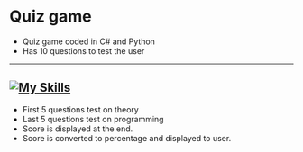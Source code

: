 # Quiz game
- Quiz game coded in C# and Python  
- Has 10 questions to test the user
---
## [![My Skills](https://skills.thijs.gg/icons?i=python,cs,html,css,js)](https://skills.thijs.gg)
- First 5 questions test on theory 
- Last 5 questions test on programming
- Score is displayed at the end.
- Score is converted to percentage and displayed to user.
